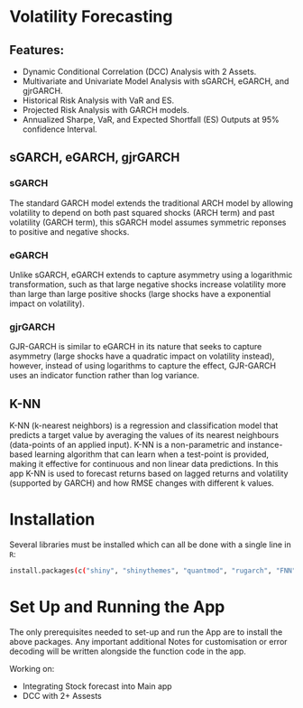 # Volatility Forecasting



## Features:
- Dynamic Conditional Correlation (DCC) Analysis with 2 Assets.
- Multivariate and Univariate Model Analysis with sGARCH, eGARCH, and gjrGARCH.
- Historical Risk Analysis with VaR and ES.
- Projected Risk Analysis with GARCH models.
- Annualized Sharpe, VaR, and Expected Shortfall (ES) Outputs at 95% confidence Interval.







## sGARCH, eGARCH, gjrGARCH

### sGARCH
The standard GARCH model extends the traditional ARCH model by allowing volatility to depend on both past squared shocks (ARCH term) and past volatility (GARCH term), this sGARCH model assumes symmetric reponses to positive and negative shocks.

### eGARCH
Unlike sGARCH, eGARCH extends to capture asymmetry using a logarithmic transformation, such as that large negative shocks increase volatility more than large than large positive shocks (large shocks have a exponential impact on volatility). 

### gjrGARCH
GJR-GARCH is similar to eGARCH in its nature that seeks to capture asymmetry (large shocks have a quadratic impact on volatility instead), however, instead of using logarithms to capture the effect, GJR-GARCH uses an indicator function rather than log variance.


## K-NN 
K-NN (k-nearest neighbors) is a regression and classification model that predicts a target value by averaging the values of its nearest neighbours (data-points of an applied input). K-NN is a non-parametric and instance-based learning algorithm that can learn when a test-point is provided, making it effective for continuous and non linear data predictions. In this app K-NN is used to forecast returns based on lagged returns and volatility (supported by GARCH) and how RMSE changes with different k values.

# Installation
Several libraries must be installed which can all be done with a single line in `R`:


```bash
install.packages(c("shiny", "shinythemes", "quantmod", "rugarch", "FNN", "plotly", "caret", "zoo", "rmgarch", "PerformanceAnalytics"))
```

# Set Up and Running the App

The only prerequisites needed to set-up and run the App are to install the above packages. Any important additional Notes for customisation or error decoding will be written alongside the function code in the app.  




Working on: 
- Integrating Stock forecast into Main app
- DCC with 2+ Assests
  
